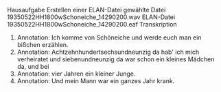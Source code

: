 Hausaufgabe Erstellen einer ELAN-Datei
gewählte Datei 19350522HH1800wSchoneiche_14290200.wav
ELAN-Datei 19350522HH1800wSchoneiche_14290200.eaf
Transkription 
1. Annotation: Ich komme von Schöneiche und werde euch man ein bißchen erzählen.
2. Annotation: Achtzehnhundertsechsundneunzig da hab' ich mich verheiratet und siebenundneunzig da war schon ein kleines Mädchen da, und bei
3. Annotation: vier Jahren ein kleiner Junge.
4. Annotation: Und mein Mann war ein ganzes Jahr krank.
